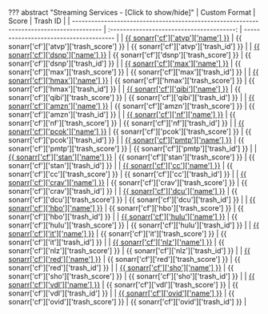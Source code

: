 ??? abstract "Streaming Services - [Click to show/hide]"
    | Custom Format                                                                           |                   Score                   | Trash ID                               |
    | --------------------------------------------------------------------------------------- | :---------------------------------------: | -------------------------------------- |
    | [{{ sonarr['cf']['atvp']['name'] }}](/Sonarr/sonarr-collection-of-custom-formats/#atvp) | {{ sonarr['cf']['atvp']['trash_score'] }} | {{ sonarr['cf']['atvp']['trash_id'] }} |
    | [{{ sonarr['cf']['dsnp']['name'] }}](/Sonarr/sonarr-collection-of-custom-formats/#dsnp) | {{ sonarr['cf']['dsnp']['trash_score'] }} | {{ sonarr['cf']['dsnp']['trash_id'] }} |
    | [{{ sonarr['cf']['max']['name'] }}](/Sonarr/sonarr-collection-of-custom-formats/#max)   | {{ sonarr['cf']['max']['trash_score'] }}  | {{ sonarr['cf']['max']['trash_id'] }}  |
    | [{{ sonarr['cf']['hmax']['name'] }}](/Sonarr/sonarr-collection-of-custom-formats/#hmax) | {{ sonarr['cf']['hmax']['trash_score'] }} | {{ sonarr['cf']['hmax']['trash_id'] }} |
    | [{{ sonarr['cf']['qibi']['name'] }}](/Sonarr/sonarr-collection-of-custom-formats/#qibi) | {{ sonarr['cf']['qibi']['trash_score'] }} | {{ sonarr['cf']['qibi']['trash_id'] }} |
    | [{{ sonarr['cf']['amzn']['name'] }}](/Sonarr/sonarr-collection-of-custom-formats/#amzn) | {{ sonarr['cf']['amzn']['trash_score'] }} | {{ sonarr['cf']['amzn']['trash_id'] }} |
    | [{{ sonarr['cf']['nf']['name'] }}](/Sonarr/sonarr-collection-of-custom-formats/#nf)     |  {{ sonarr['cf']['nf']['trash_score'] }}  | {{ sonarr['cf']['nf']['trash_id'] }}   |
    | [{{ sonarr['cf']['pcok']['name'] }}](/Sonarr/sonarr-collection-of-custom-formats/#pcok) | {{ sonarr['cf']['pcok']['trash_score'] }} | {{ sonarr['cf']['pcok']['trash_id'] }} |
    | [{{ sonarr['cf']['pmtp']['name'] }}](/Sonarr/sonarr-collection-of-custom-formats/#pmtp) | {{ sonarr['cf']['pmtp']['trash_score'] }} | {{ sonarr['cf']['pmtp']['trash_id'] }} |
    | [{{ sonarr['cf']['stan']['name'] }}](/Sonarr/sonarr-collection-of-custom-formats/#stan) | {{ sonarr['cf']['stan']['trash_score'] }} | {{ sonarr['cf']['stan']['trash_id'] }} |
    | [{{ sonarr['cf']['cc']['name'] }}](/Sonarr/sonarr-collection-of-custom-formats/#cc)     |  {{ sonarr['cf']['cc']['trash_score'] }}  | {{ sonarr['cf']['cc']['trash_id'] }}   |
    | [{{ sonarr['cf']['crav']['name'] }}](/Sonarr/sonarr-collection-of-custom-formats/#crav) | {{ sonarr['cf']['crav']['trash_score'] }} | {{ sonarr['cf']['crav']['trash_id'] }} |
    | [{{ sonarr['cf']['dcu']['name'] }}](/Sonarr/sonarr-collection-of-custom-formats/#dcu)   | {{ sonarr['cf']['dcu']['trash_score'] }}  | {{ sonarr['cf']['dcu']['trash_id'] }}  |
    | [{{ sonarr['cf']['hbo']['name'] }}](/Sonarr/sonarr-collection-of-custom-formats/#hbo)   | {{ sonarr['cf']['hbo']['trash_score'] }}  | {{ sonarr['cf']['hbo']['trash_id'] }}  |
    | [{{ sonarr['cf']['hulu']['name'] }}](/Sonarr/sonarr-collection-of-custom-formats/#hulu) | {{ sonarr['cf']['hulu']['trash_score'] }} | {{ sonarr['cf']['hulu']['trash_id'] }} |
    | [{{ sonarr['cf']['it']['name'] }}](/Sonarr/sonarr-collection-of-custom-formats/#it)     |  {{ sonarr['cf']['it']['trash_score'] }}  | {{ sonarr['cf']['it']['trash_id'] }}   |
    | [{{ sonarr['cf']['nlz']['name'] }}](/Sonarr/sonarr-collection-of-custom-formats/#nlz)   | {{ sonarr['cf']['nlz']['trash_score'] }}  | {{ sonarr['cf']['nlz']['trash_id'] }}  |
    | [{{ sonarr['cf']['red']['name'] }}](/Sonarr/sonarr-collection-of-custom-formats/#red)   | {{ sonarr['cf']['red']['trash_score'] }}  | {{ sonarr['cf']['red']['trash_id'] }}  |
    | [{{ sonarr['cf']['sho']['name'] }}](/Sonarr/sonarr-collection-of-custom-formats/#sho)   | {{ sonarr['cf']['sho']['trash_score'] }}  | {{ sonarr['cf']['sho']['trash_id'] }}  |
    | [{{ sonarr['cf']['vdl']['name'] }}](/Sonarr/sonarr-collection-of-custom-formats/#vdl)   | {{ sonarr['cf']['vdl']['trash_score'] }}  | {{ sonarr['cf']['vdl']['trash_id'] }}  |
    | [{{ sonarr['cf']['ovid']['name'] }}](/Sonarr/sonarr-collection-of-custom-formats/#ovid) | {{ sonarr['cf']['ovid']['trash_score'] }} | {{ sonarr['cf']['ovid']['trash_id'] }} |
